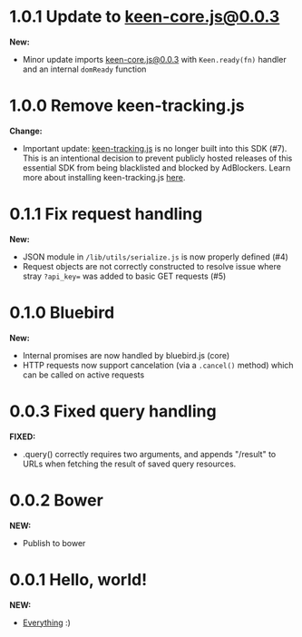 <a name="1.0.1"></a>
# 1.0.1 Update to keen-core.js@0.0.3

**New:**
* Minor update imports keen-core.js@0.0.3 with `Keen.ready(fn)` handler and an internal `domReady` function


<a name="1.0.0"></a>
# 1.0.0 Remove keen-tracking.js

**Change:**
* Important update: [keen-tracking.js](https://github.com/keen/keen-tracking.js) is no longer built into this SDK (#7). This is an intentional decision to prevent publicly hosted releases of this essential SDK from being blacklisted and blocked by AdBlockers. Learn more about installing keen-tracking.js [here](https://github.com/keen/keen-tracking.js#install-the-library).


<a name="0.1.1"></a>
# 0.1.1 Fix request handling

**New:**
* JSON module in `/lib/utils/serialize.js` is now properly defined (#4)
* Request objects are not correctly constructed to resolve issue where stray `?api_key=` was added to basic GET requests (#5)


<a name="0.1.0"></a>
# 0.1.0 Bluebird

**New:**
* Internal promises are now handled by bluebird.js (core)
* HTTP requests now support cancelation (via a `.cancel()` method) which can be called on active requests


<a name="0.0.3"></a>
# 0.0.3 Fixed query handling

**FIXED:**
* <client>.query() correctly requires two arguments, and appends "/result" to URLs when fetching the result of saved query resources.


<a name="0.0.2"></a>
# 0.0.2 Bower

**NEW:**
* Publish to bower


<a name="0.0.1"></a>
# 0.0.1 Hello, world!

**NEW:**
* [Everything](./README.md) :)
